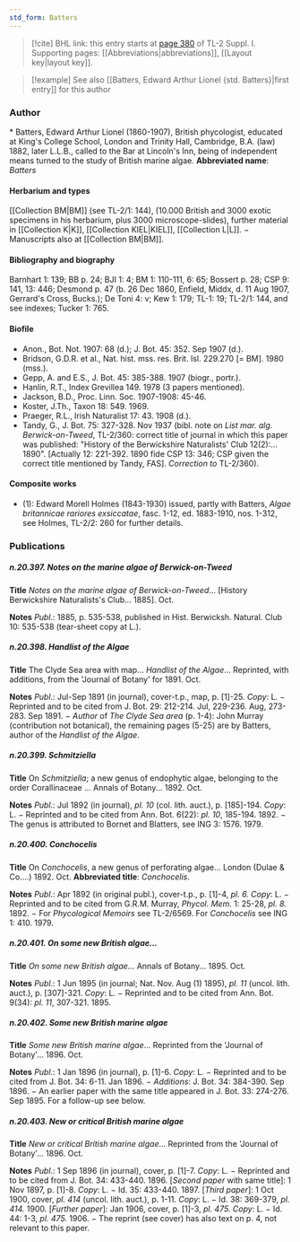 ```yaml
---
std_form: Batters
---
```


> [!cite] BHL link: this entry starts at [page 380](https://www.biodiversitylibrary.org/page/33265107) of TL-2 Suppl. I.
> Supporting pages: [[Abbreviations|abbreviations]], [[Layout key|layout key]].

> [!example] See also [[Batters, Edward Arthur Lionel {std. Batters}|first entry]] for this author

### Author

\* Batters, Edward Arthur Lionel (1860-1907), British phycologist, educated at King's College School, London and Trinity Hall, Cambridge, B.A. (law) 1882, later L.L.B., called to the Bar at Lincoln's Inn, being of independent means turned to the study of British marine algae. 
**Abbreviated name**: *Batters*

#### Herbarium and types

[[Collection BM|BM]] (see TL-2/1: 144), (10.000 British and 3000 exotic specimens in his herbarium, plus 3000 microscope-slides), further material in [[Collection K|K]], [[Collection KIEL|KIEL]], [[Collection L|L]]. − Manuscripts also at [[Collection BM|BM]].

#### Bibliography and biography

Barnhart 1: 139; BB p. 24; BJI 1: 4; BM 1: 110-111, 6: 65; Bossert p. 28; CSP 9: 141, 13: 446; Desmond p. 47 (b. 26 Dec 1860, Enfield, Middx, d. 11 Aug 1907, Gerrard's Cross, Bucks.); De Toni 4: v; Kew 1: 179; TL-1: 19; TL-2/1: 144, and see indexes; Tucker 1: 765.

#### Biofile

- Anon., Bot. Not. 1907: 68 (d.); J. Bot. 45: 352. Sep 1907 (d.).
- Bridson, G.D.R. et al., Nat. hist. mss. res. Brit. Isl. 229.270 \[= BM\]. 1980 (mss.).
- Gepp, A. and E.S., J. Bot. 45: 385-388. 1907 (biogr., portr.).
- Hanlin, R.T., Index Grevillea 149. 1978 (3 papers mentioned).
- Jackson, B.D., Proc. Linn. Soc. 1907-1908: 45-46.
- Koster, J.Th., Taxon 18: 549. 1969.
- Praeger, R.L., Irish Naturalist 17: 43. 1908 (d.).
- Tandy, G., J. Bot. 75: 327-328. Nov 1937 (bibl. note on *List mar. alg. Berwick-on-Tweed*, TL-2/360: correct title of journal in which this paper was published: "History of the Berwickshire Naturalists' Club 12(2):... 1890". \[Actually 12: 221-392. 1890 fide CSP 13: 346; CSP given the correct title mentioned by Tandy, FAS\]. *Correction to* TL-2/360).

#### Composite works

- (1): Edward Morell Holmes (1843-1930) issued, partly with Batters, *Algae britannicae rariores exsiccatae*, fasc. 1-12, ed. 1883-1910, nos. 1-312, see Holmes, TL-2/2: 260 for further details.

### Publications

##### n.20.397. Notes on the marine algae of Berwick-on-Tweed

**Title**
*Notes on the marine algae of Berwick-on-Tweed*... \[History Berwickshire Naturalists's Club... 1885\]. Oct.

**Notes**
*Publ*.: 1885, p. 535-538, published in Hist. Berwicksh. Natural. Club 10: 535-538 (tear-sheet copy at L.).

##### n.20.398. Handlist of the Algae

**Title**
The Clyde Sea area with map... *Handlist of the Algae*... Reprinted, with additions, from the 'Journal of Botany' for 1891. Oct.

**Notes**
*Publ*.: Jul-Sep 1891 (in journal), cover-t.p., map, p. \[1\]-25. *Copy*: L. − Reprinted and to be cited from J. Bot. 29: 212-214. Jul, 229-236. Aug, 273-283. Sep 1891. − *Author* of *The Clyde Sea area* (p. 1-4): John Murray (contribution not botanical), the remaining pages (5-25) are by Batters, author of the *Handlist of the Algae*.

##### n.20.399. Schmitziella

**Title**
On *Schmitziella*; a new genus of endophytic algae, belonging to the order Corallinaceae ... Annals of Botany... 1892. Oct.

**Notes**
*Publ*.: Jul 1892 (in journal), *pl. 10* (col. lith. auct.), p. \[185\]-194. *Copy*: L. − Reprinted and to be cited from Ann. Bot. 6(22): *pl. 10*, 185-194. 1892. − The genus is attributed to Bornet and Blatters, see ING 3: 1576. 1979.

##### n.20.400. Conchocelis

**Title**
On *Conchocelis*, a new genus of perforating algae... London (Dulae & Co....) 1892. Oct.
**Abbreviated title**: *Conchocelis*.

**Notes**
*Publ*.: Apr 1892 (in original publ.), cover-t.p., p. \[1\]-4, *pl. 6.* *Copy*: L. − Reprinted and to be cited from G.R.M. Murray, *Phycol. Mem.* 1: 25-28, *pl. 8.* 1892. − For *Phycological Memoirs* see TL-2/6569. For *Conchocelis* see ING 1: 410. 1979.

##### n.20.401. On some new British algae...

**Title**
*On some new British algae...* Annals of Botany... 1895. Oct.

**Notes**
*Publ*.: 1 Jun 1895 (in journal; Nat. Nov. Aug (1) 1895), *pl. 11* (uncol. lith. auct.), p. \[307\]-321.
*Copy*: L. − Reprinted and to be cited from Ann. Bot. 9(34): *pl. 11*, 307-321. 1895.

##### n.20.402. Some new British marine algae

**Title**
*Some new British marine algae*... Reprinted from the 'Journal of Botany'... 1896. Oct.

**Notes**
*Publ*.: 1 Jan 1896 (in journal), p. \[1\]-6. *Copy*: L. − Reprinted and to be cited from J. Bot. 34: 6-11. Jan 1896. − *Additions*: J. Bot. 34: 384-390. Sep 1896. − An earlier paper with the same title appeared in J. Bot. 33: 274-276. Sep 1895. For a follow-up see below.

##### n.20.403. New or critical British marine algae

**Title**
*New or critical British marine algae*... Reprinted from the 'Journal of Botany'... 1896. Oct.

**Notes**
*Publ*.: 1 Sep 1896 (in journal), cover, p. \[1\]-7. *Copy*: L. − Reprinted and to be cited from J. Bot. 34: 433-440. 1896.
\[*Second paper* with same title\]: 1 Nov 1897, p. \[1\]-8. *Copy*: L. − Id. 35: 433-440. 1897.
\[*Third paper*\]: 1 Oct 1900, cover, *pl. 414* (uncol. lith. auct.), p. 1-11. *Copy*: L. − Id. 38: 369-379, *pl. 414.* 1900.
\[*Further paper*\]: Jan 1906, cover, p. \[1\]-3, *pl. 475.* *Copy*: L. − Id. 44: 1-3, *pl. 475.* 1906. − The reprint (see cover) has also text on p. 4, not relevant to this paper.

